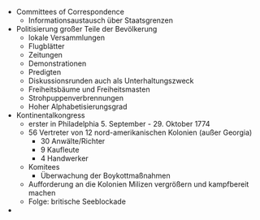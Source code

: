 + Committees of Correspondence
	+ Informationsaustausch über Staatsgrenzen
+ Politisierung großer Teile der Bevölkerung
	+ lokale Versammlungen
	+ Flugblätter
	+ Zeitungen
	+ Demonstrationen
	+ Predigten
	+ Diskussionsrunden auch als Unterhaltungszweck
	+ Freiheitsbäume und Freiheitsmasten
	+ Strohpuppenverbrennungen
	+ Hoher Alphabetisierungsgrad
+ Kontinentalkongress
	+ erster in Philadelphia 5. September - 29. Oktober 1774
	+ 56 Vertreter von 12 nord-amerikanischen Kolonien (außer Georgia)
		+ 30 Anwälte/Richter
		+ 9 Kaufleute
		+ 4 Handwerker
	+ Komitees
		+ Überwachung der Boykottmaßnahmen
	+ Aufforderung an die Kolonien Milizen vergrößern und kampfbereit machen
	+ Folge: britische Seeblockade
+ 